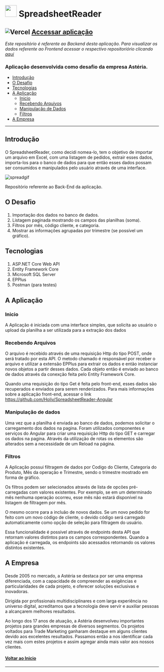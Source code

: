 # <img id='start' width='38px' src='./src/assets/img/logoiconwbg.png'> SpreadsheetReader 

## ![Vercel](https://vercelbadge.vercel.app/api/holiv/SpreadsheetReader-Angular) [Accessar aplicação](https://spreadsheet-reader.vercel.app/)

<i>Este repositório é referente ao Backend desta aplicação. Para visualizar os dados referente ao Frontend acessar o respectivo repositoriório clicando [aqui](https://github.com/Holiv/SpreadsheetReader-Angular)</i>

### Aplicação desenvolvida como desafio da empresa Astéria.

- <a href="#intro">Introdução</a>
- <a href="#desafio">O Desafio</a>
- <a href="#tech">Tecnologias</a>
- <a href="#apli">A Aplicação</a>
  - <a href="#inicio">Inicio</a>
  - <a href="#rec">Recebendo Arquivos</a>
  - <a href="#manip">Manipulação de Dados</a>
  - <a href='#filtro'>Filtros</a>
- <a href="#emp">A Empresa</a>

---
## <p id="#intro">Introdução</p>

O SpreadsheetReader, como decidi nomea-lo, tem o objetivo de importar um arquivo em Excel, com uma listagem de pedidos, extrair esses dados, importa-los para o banco de dados para que então esses dados possam ser consumidos e manipulados pelo usuário através de uma interface.

![spreadgif](https://user-images.githubusercontent.com/97141987/218546270-14577d20-4550-46dc-92cf-4a943c90714e.gif)

Repositório referente ao Back-End da aplicação.

## <p id="#desafio">O Desafio</p>

1. Importação dos dados no banco de dados.
2. Listagem paginada mostrando os campos das planilhas (soma).
3. Filtros por mês, código cliente, e categoria.
4. Mostrar as informações agrupadas por trimestre (se possível um gráfico).
## <p id="#tech">Tecnologias</p>
1. ASP.NET Core Web API
2. Entity Framework Core
3. Microsoft SQL Server
4. EPPlus
5. Postman (para testes)

## <p id="#apli">A Aplicação</p>
### <p id="#inicio">Inicio</p>
A Aplicação é iniciada com uma interface simples, que solicita ao usuário o upload da planilha a ser utilizada para a extração dos dados

### <p id="#rec">Recebendo Arquivos</p>
O arquivo é recebido através de uma requisição Http do tipo POST, onde será tratado por esta API.
O metodo chamado é responsável por receber o arquivo e utilizar a extensão EPPlus para extrair os dados e então instanciar novos objetos a partir desses dados. Cada objeto então é enviado ao banco de dados através da conexção feita pelo Entity Framework Core.

Quando uma requisição do tipo Get é feita pelo front-end, esses dados são recuperados e enviados para serem renderizados. Para mais informações sobre a aplicação front-end, acessar o link https://github.com/Holiv/SpreadsheetReader-Angular

### <p id="#manip">Manipulação de dados</p>
Uma vez que a planilha é enviada ao banco de dados, podemos solicitar o carregamento dos dados na pagina.
Foram utilizados componentes e serviços do Angular para criar uma requisição Http do tipo GET e carregar os dados na pagina. 
Através da utilização de rotas os elementos são alterados sem a necessidade de um Reload na página.

### <p id="#filtro">Filtros</p>
A Aplicação possui filtragem de dados por Codigo do Cliente, Categoria do Produto, Mês da operação e Trimestre, sendo o trimestre mostrado em forma de gráfico.

Os filtros podem ser selecionados através de lista de opcões pré-carregadas com valores existentes. Por exemplo, se em um determinado mês nenhuma operação ocorreu, esse mês não estará disponível na listagem de filtragem por mês.

O mesmo ocorre para a incluão de novos dados. Se um novo pedido for feito com um novo código de cliente, o devido código será carregado automaticamente como opção de seleção para filtragem do usuário.

Essa funcionalidade é possível através de endpoints desta API que retornam valores distintos para os campos correspondentes. Quando a aplicação é carregada, os endpoints são acessados retornando os valores distintos existentes.

## <p id="#carr">A Empresa</p>
Desde 2005 no mercado, a Astéria se destaca por ser uma empresa diferenciada, com a capacidade de compreender as exigências e particularidades de cada projeto, e oferecer soluções exclusivas e inovadoras.

Dirigida por profissionais multidisciplinares e com larga experiência no universo digital, acreditamos que a tecnologia deve servir e auxiliar pessoas a alcançarem melhores resultados.

Ao longo dos 17 anos de atuação, a Astéria desenvolveu importantes projetos para grandes empresas de diversos segmentos. Os projetos voltados para Trade Marketing ganharam destaque em alguns clientes devido aos excelentes resultados. Passamos então a nos identificar cada vez mais com estes projetos e assim agregar ainda mais valor aos nossos clientes.
#### <a href="#start">Voltar ao Inicio</a>
---
